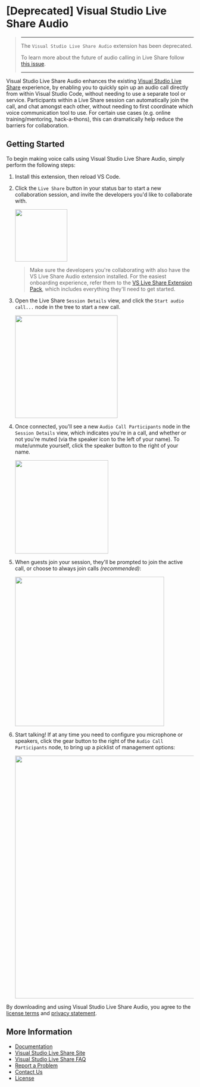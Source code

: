 # \[Deprecated\] Visual Studio Live Share Audio


> ***
>
> The `Visual Studio Live Share Audio` extension has been deprecated. 
>
> To learn more about the future of audio calling in Live Share follow [this issue](https://github.com/MicrosoftDocs/live-share/issues/4826).
>
> ***


Visual Studio Live Share Audio enhances the existing [Visual Studio Live Share](https://aka.ms/vsls) experience, by enabling you to quickly spin up an audio call directly from within Visual Studio Code, without needing to use a separate tool or service. Participants within a Live Share session can automatically join the call, and chat amongst each other, without needing to first coordinate which voice communication tool to use. For certain use cases (e.g. online training/mentoring, hack-a-thons), this can dramatically help reduce the barriers for collaboration.

## Getting Started

To begin making voice calls using Visual Studio Live Share Audio, simply perform the following steps:

1. Install this extension, then reload VS Code.

1. Click the `Live Share` button in your status bar to start a new collaboration session, and invite the developers you'd like to collaborate with.

    <img src="https://aka.ms/vsls/quickstart/share" width="140px" />

    > Make sure the developers you're collaborating with also have the VS Live Share Audio extension installed. For the easiest onboarding experience, refer them to the [VS Live Share Extension Pack](https://aka.ms/vsls-pack), which includes everything they'll need to get started.

1. Open the Live Share `Session Details` view, and click the `Start audio call...` node in the tree to start a new call.

    <img width="275px" src="https://user-images.githubusercontent.com/116461/49324088-cd0d0d80-f4db-11e8-8bc3-1ddeeabfc2b9.png" />

1. Once connected, you'll see a new `Audio Call Participants` node in the `Session Details` view, which indicates you're in a call, and whether or not you're muted (via the speaker icon to the left of your name). To mute/unmute yourself, click the speaker button to the right of your name.

    <img src="https://user-images.githubusercontent.com/116461/49332032-0c2e7380-f55b-11e8-8e77-a53013f689e3.png" width="250px" />

1. When guests join your session, they'll be prompted to join the active call, or choose to always join calls *(recommended)*:

    <img src="https://user-images.githubusercontent.com/116461/49332153-bc50ac00-f55c-11e8-8c25-52fbe4f0e6e0.png" width="400px" />
    
1. Start talking! If at any time you need to configure you microphone or speakers, click the gear button to the right of the `Audio Call Participants` node, to bring up a picklist of management options:

    <img src="https://user-images.githubusercontent.com/116461/49332059-4a2b9780-f55b-11e8-8738-a78b63520a72.png" width="650px" />

By downloading and using Visual Studio Live Share Audio, you agree to the [license terms](https://aka.ms/vsls-audio-license) and [privacy statement](https://www.microsoft.com/en-us/privacystatement/EnterpriseDev/default.aspx).

## More Information

- [Documentation](https://aka.ms/vsls-docs)
- [Visual Studio Live Share Site](https://aka.ms/vsls)
- [Visual Studio Live Share FAQ](https://aka.ms/vsls-faq)
- [Report a Problem](https://aka.ms/vsls-problem)
- [Contact Us](https://aka.ms/vsls-support)
- [License](https://aka.ms/vsls-audio-license)